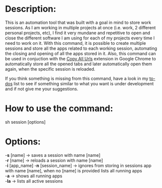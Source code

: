 # Description:
This is an automation tool that was built with a goal in mind to store work sessions. As I am working in multiple projects at once (i.e. work, 2 different personal projects, etc), I find it very mundane and repetitive to open and close the different software I am using for each of my projects every time I need to work on it. With this command, it is possible to create multiple sessions and store all the apps related to each working session, automating the closing and opening of all the apps stored in it. Also, this command can be used in conjuction with the [Copy All Urls](https://chrome.google.com/webstore/detail/copy-all-urls/iiagcalhlpmgdipdcikkjiliaankcagj?hl=en) extension in Google Chrome to automatically store all the opened tabs and later automatically open them again, when the specific session is reloaded.

If you think something is missing from this command, have a look in my [to-dos](https://github.com/Nikandros1997/Sessions/projects/1) list to see if something similar to what you want is under development and if not give me your suggestions.


# How to use the command:
sh session [options]

# Options:
-**s** [name]                         -> saves a session with name [name]  
-**r** [name]                         -> reloads a session with name [name]  
-**i** [app_name] -**n** [session_name]   -> ignores from storing in sessions app with name [name], when no [name] is provided lists all running apps  
-**a**                                -> shows all running apps  
-**la**                               -> lists all active sessions  
